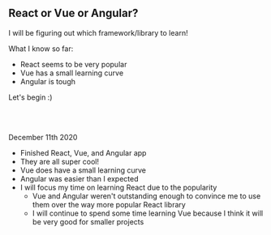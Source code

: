 ## React or Vue or Angular?

I will be figuring out which framework/library to learn!

What I know so far:
- React seems to be very popular
- Vue has a small learning curve
- Angular is tough

Let's begin :)

<br>
<br>

December 11th 2020
- Finished React, Vue, and Angular app
- They are all super cool!
- Vue does have a small learning curve
- Angular was easier than I expected
- I will focus my time on learning React due to the popularity
  - Vue and Angular weren't outstanding enough to convince me to use them over the way more popular React library
  - I will continue to spend some time learning Vue because I think it will be very good for smaller projects
